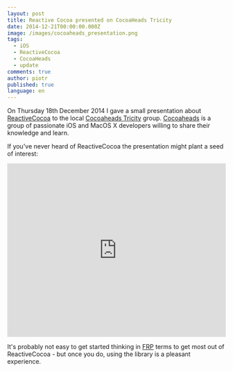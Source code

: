 ```yaml
---
layout: post
title: Reactive Cocoa presented on CocoaHeads Tricity
date: 2014-12-21T00:00:00.000Z
image: /images/cocoaheads_presentation.png
tags:
  - iOS
  - ReactiveCocoa
  - CocoaHeads
  - update
comments: true
author: piotr
published: true
language: en
---
```


On Thursday 18th December 2014 I gave a small presentation about [ReactiveCocoa](https://github.com/ReactiveCocoa/ReactiveCocoa) to the local [Cocoaheads Tricity](https://www.facebook.com/CocoaHeadsTricity) group. [Cocoaheads](http://cocoaheads.org/) is a group of passionate iOS and MacOS X developers willing to share their knowledge and learn.

If you've never heard of ReactiveCocoa the presentation might plant a seed of interest:

<iframe src="https://docs.google.com/presentation/d/1ItQV5KfwmIF947ujWlR8LFUuFWMLAVHUx6RH8ACfXbo/embed?start=false&loop=false&delayms=3000" frameborder="0" width="100%" height="400px" allowfullscreen="true" mozallowfullscreen="true" webkitallowfullscreen="true"></iframe>


It's probably not easy to get started thinking in [FRP](http://en.wikipedia.org/wiki/Functional_reactive_programming) terms to get most out of ReactiveCocoa - but once you do, using the library is a pleasant experience.

